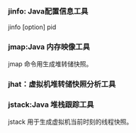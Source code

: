 ### jinfo: Java配置信息工具

jinfo [option] pid


### jmap:Java 内存映像工具
jmap 命令用生成堆转储快照。

### jhat：虚拟机堆转储快照分析工具


### jstack:Java 堆栈跟踪工具

jstack 用于生成虚拟机当前时刻的线程快照。